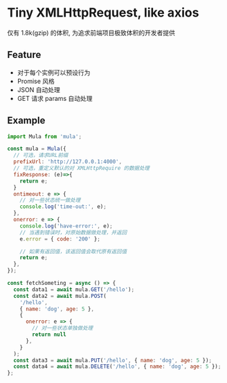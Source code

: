 # Tiny XMLHttpRequest, like axios

仅有 1.8k(gzip) 的体积, 为追求前端项目极致体积的开发者提供

## Feature

- 对于每个实例可以预设行为
- Promise 风格
- JSON 自动处理
- GET 请求 params 自动处理

## Example

```js
import Mula from 'mula';

const mula = Mula({
  // 可选，请求URL前缀
  prefixUrl: 'http://127.0.0.1:4000',
  // 可选，重定义默认的对 XMLHttpRequire 的数据处理
  fixResponse: (e)=>{
    return e;
  }
  ontimeout: e => {
    // 对一些状态统一做处理
    console.log('time-out:', e);
  },
  onerror: e => {
    console.log('have-error:', e);
    // 当遇到错误时，对原始数据做处理，并返回
    e.error = { code: '200' };

    // 如果有返回值，该返回值会取代原有返回值
    return e;
  },
});

const fetchSometing = async () => {
  const data1 = await mula.GET('/hello');
  const data2 = await mula.POST(
    '/hello',
    { name: 'dog', age: 5 },
    {
      onerror: e => {
        // 对一些状态单独做处理
        return null
      },
    }
  );
  const data3 = await mula.PUT('/hello', { name: 'dog', age: 5 });
  const data4 = await mula.DELETE('/hello', { name: 'dog', age: 5 });
};
```
